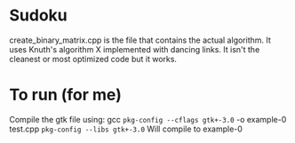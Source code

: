 # Sudoku
create_binary_matrix.cpp is the file that contains the actual algorithm. It uses Knuth's algorithm X implemented with dancing links. It isn't the cleanest or most optimized code but it works.

# To run (for me)
Compile the gtk file using:
gcc `pkg-config --cflags gtk+-3.0` -o example-0 test.cpp `pkg-config --libs gtk+-3.0`
Will compile to example-0
